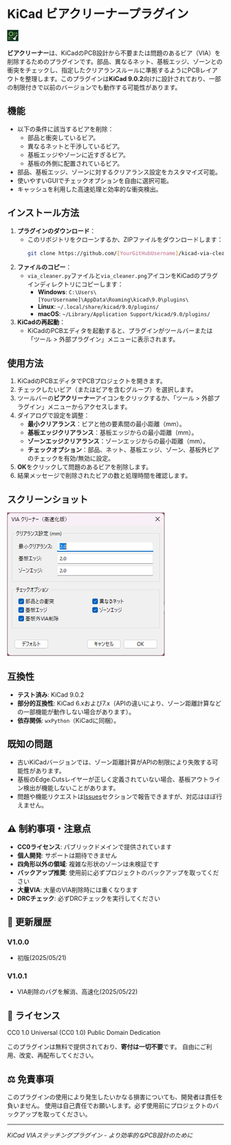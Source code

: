 # KiCad ビアクリーナープラグイン

![ビアクリーナーアイコン](via_cleaner.png)

**ビアクリーナー**は、KiCadのPCB設計から不要または問題のあるビア（VIA）を削除するためのプラグインです。部品、異なるネット、基板エッジ、ゾーンとの衝突をチェックし、指定したクリアランスルールに準拠するようにPCBレイアウトを整理します。このプラグインは**KiCad 9.0.2**向けに設計されており、一部の制限付きで以前のバージョンでも動作する可能性があります。

## 機能
- 以下の条件に該当するビアを削除：
  - 部品と衝突しているビア。
  - 異なるネットと干渉しているビア。
  - 基板エッジやゾーンに近すぎるビア。
  - 基板の外側に配置されているビア。
- 部品、基板エッジ、ゾーンに対するクリアランス設定をカスタマイズ可能。
- 使いやすいGUIでチェックオプションを自由に選択可能。
- キャッシュを利用した高速処理と効率的な衝突検出。

## インストール方法
1. **プラグインのダウンロード**：
   - このリポジトリをクローンするか、ZIPファイルをダウンロードします：
     ```bash
     git clone https://github.com/[YourGitHubUsername]/kicad-via-cleaner.git
     ```
2. **ファイルのコピー**：
   - `via_cleaner.py`ファイルと`via_cleaner.png`アイコンをKiCadのプラグインディレクトリにコピーします：
     - **Windows**: `C:\Users\[YourUsername]\AppData\Roaming\kicad\9.0\plugins\`
     - **Linux**: `~/.local/share/kicad/9.0/plugins/`
     - **macOS**: `~/Library/Application Support/kicad/9.0/plugins/`
3. **KiCadの再起動**：
   - KiCadのPCBエディタを起動すると、プラグインがツールバーまたは「ツール > 外部プラグイン」メニューに表示されます。

## 使用方法
1. KiCadのPCBエディタでPCBプロジェクトを開きます。
2. チェックしたいビア（またはビアを含むグループ）を選択します。
3. ツールバーの**ビアクリーナー**アイコンをクリックするか、「ツール > 外部プラグイン」メニューからアクセスします。
4. ダイアログで設定を調整：
   - **最小クリアランス**：ビアと他の要素間の最小距離（mm）。
   - **基板エッジクリアランス**：基板エッジからの最小距離（mm）。
   - **ゾーンエッジクリアランス**：ゾーンエッジからの最小距離（mm）。
   - **チェックオプション**：部品、ネット、基板エッジ、ゾーン、基板外ビアのチェックを有効/無効に設定。
5. **OK**をクリックして問題のあるビアを削除します。
6. 結果メッセージで削除されたビアの数と処理時間を確認します。

## スクリーンショット
![ビアクリーナーダイアログ](images/kicad-via-cleaner.png)

## 互換性
- **テスト済み**: KiCad 9.0.2
- **部分的互換性**: KiCad 6.xおよび7.x（APIの違いにより、ゾーン距離計算などの一部機能が動作しない場合があります）。
- **依存関係**: `wxPython`（KiCadに同梱）。

## 既知の問題
- 古いKiCadバージョンでは、ゾーン距離計算がAPIの制限により失敗する可能性があります。
- 基板のEdge.Cutsレイヤーが正しく定義されていない場合、基板アウトライン検出が機能しないことがあります。
- 問題や機能リクエストは[Issues](https://github.com/[YourGitHubUsername]/kicad-via-cleaner/issues)セクションで報告できますが、対応はほぼ行えません。

## ⚠️ 制約事項・注意点

- **CC0ライセンス**: パブリックドメインで提供されています
- **個人開発**: サポートは期待できません
- **四角形以外の領域**: 複雑な形状のゾーンは未検証です
- **バックアップ推奨**: 使用前に必ずプロジェクトのバックアップを取ってください
- **大量VIA**: 大量のVIA削除時には重くなります
- **DRCチェック**: 必ずDRCチェックを実行してください

## 🔄 更新履歴

### V1.0.0
- 初版(2025/05/21)
### V1.0.1 
- VIA削除のバグを解消、高速化(2025/05/22)

## 📄 ライセンス

CC0 1.0 Universal (CC0 1.0) Public Domain Dedication

このプラグインは無料で提供されており、**寄付は一切不要**です。
自由にご利用、改変、再配布してください。

## ⚖️ 免責事項

このプラグインの使用により発生したいかなる損害についても、開発者は責任を負いません。
使用は自己責任でお願いします。必ず使用前にプロジェクトのバックアップを取ってください。

---

*KiCad VIAステッチングプラグイン - より効率的なPCB設計のために*